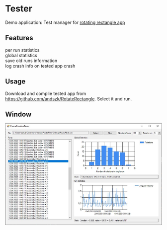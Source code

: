 # Tester

Demo application: Test manager for [rotating rectangle app](https://github.com/andszk/RotateRectangle)

## Features

per run statistics  
global statistics  
save old runs information  
log crash info on tested app crash

## Usage

Download and complie tested app from https://github.com/andszk/RotateRectangle. Select it and run.

## Window

![window](Tester\splash.JPG)
